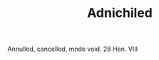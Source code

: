 ---
title: Adnichiled
letter: A
permalink: "/definitions/adnichiled.html"
body: Annulled, cancelled, mnde void. 28 Hen. VIII
published_at: '2018-07-07'
layout: post
---